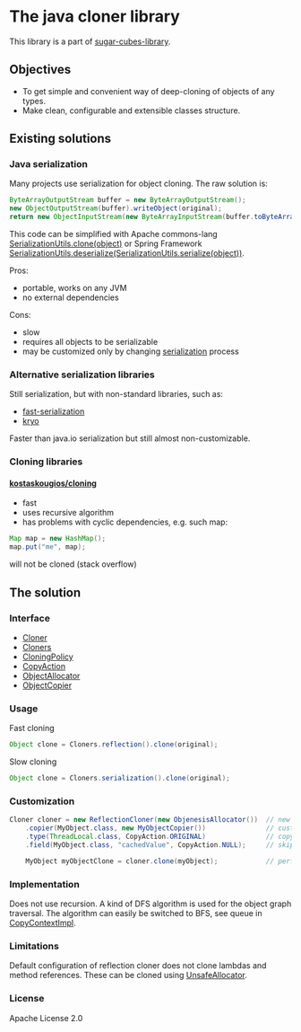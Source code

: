 
# The java cloner library
           
This library is a part of [sugar-cubes-library](https://github.com/mbutov/sugar-cubes).

## Objectives

- To get simple and convenient way of deep-cloning of objects of any types.
- Make clean, configurable and extensible classes structure.

## Existing solutions
                    
### Java serialization

Many projects use serialization for object cloning. The raw solution is: 
```java
ByteArrayOutputStream buffer = new ByteArrayOutputStream();
new ObjectOutputStream(buffer).writeObject(original);
return new ObjectInputStream(new ByteArrayInputStream(buffer.toByteArray())).readObject();
```
This code can be simplified with Apache commons-lang [SerializationUtils.clone(object)](https://commons.apache.org/proper/commons-lang/apidocs/org/apache/commons/lang3/SerializationUtils.html#clone-T-) or Spring Framework [SerializationUtils.deserialize(SerializationUtils.serialize(object))](https://docs.spring.io/spring-framework/docs/current/javadoc-api/org/springframework/util/SerializationUtils.html).

Pros:
- portable, works on any JVM
- no external dependencies

Cons:
- slow
- requires all objects to be serializable
- may be customized only by changing [serialization](https://docs.oracle.com/javase/8/docs/api/java/io/Serializable.html) process

### Alternative serialization libraries
                                       
Still serialization, but with non-standard libraries, such as:
- [fast-serialization](https://github.com/RuedigerMoeller/fast-serialization)
- [kryo](https://github.com/EsotericSoftware/kryo)
      
Faster than java.io serialization but still almost non-customizable.

### Cloning libraries

#### [kostaskougios/cloning](https://github.com/kostaskougios/cloning)
- fast
- uses recursive algorithm 
- has problems with cyclic dependencies, e.g. such map:
```java
Map map = new HashMap();
map.put("me", map);
``` 
will not be cloned (stack overflow)                                                      

## The solution

### Interface
- [Cloner](src/main/java/org/sugarcubes/cloner/Cloner.java)
- [Cloners](src/main/java/org/sugarcubes/cloner/Cloners.java)
- [CloningPolicy](src/main/java/org/sugarcubes/cloner/CloningPolicy.java)
- [CopyAction](src/main/java/org/sugarcubes/cloner/CopyAction.java)
- [ObjectAllocator](src/main/java/org/sugarcubes/cloner/ObjectAllocator.java)
- [ObjectCopier](src/main/java/org/sugarcubes/cloner/ObjectCopier.java)

### Usage

Fast cloning
```java
Object clone = Cloners.reflection().clone(original);
```

Slow cloning
```java
Object clone = Cloners.serialization().clone(original);
```

### Customization
```java
Cloner cloner = new ReflectionCloner(new ObjenesisAllocator())  // new cloner instance with custom allocator
    .copier(MyObject.class, new MyObjectCopier())               // custom copier for MyObject type
    .type(ThreadLocal.class, CopyAction.ORIGINAL)               // copy ThreadLocal-s as is 
    .field(MyObject.class, "cachedValue", CopyAction.NULL);     // skip MyObject.cachedValue field

    MyObject myObjectClone = cloner.clone(myObject);            // perform cloning
```
          
### Implementation
                  
Does not use recursion. A kind of DFS algorithm is used for the object graph traversal. The algorithm can easily be switched to BFS, see queue in [CopyContextImpl](src/main/java/org/sugarcubes/cloner/CopyContextImpl.java).

### Limitations

Default configuration of reflection cloner does not clone lambdas and method references. These can be cloned using [UnsafeAllocator](src/main/java/org/sugarcubes/cloner/unsafe/UnsafeAllocator.java).
        
### License

Apache License 2.0
